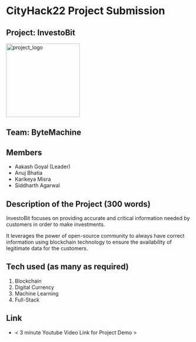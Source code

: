 # CityHack22 Project Submission
## Project: InvestoBit
<img src="../assets/img/LOGOS/logo1.png" width="200" alt="project_logo"/>


## Team: ByteMachine
## Members
- Aakash Goyal (Leader)
- Anuj Bhatia
- Karikeya Misra
- Siddharth Agarwal

## Description of the Project (300 words)
InvestoBit focuses on providing accurate and critical information needed by customers in order to make investments. 

It leverages the power of open-source community to always have correct information using blockchain technology to ensure the availability of legitimate data for the customers.


## Tech used (as many as required)
1. Blockchain
2. Digital Currency
3. Machine Learning
4. Full-Stack

## Link
- < 3 minute Youtube Video Link for Project Demo >
